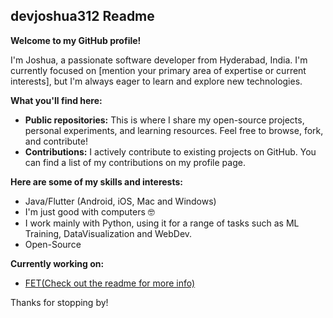 ## devjoshua312 Readme

**Welcome to my GitHub profile!** 

I'm Joshua, a passionate software developer from Hyderabad, India. I'm currently focused on [mention your primary area of expertise or current interests], but I'm always eager to learn and explore new technologies.

**What you'll find here:**

* **Public repositories:** This is where I share my open-source projects, personal experiments, and learning resources. Feel free to browse, fork, and contribute!
* **Contributions:** I actively contribute to existing projects on GitHub. You can find a list of my contributions on my profile page.

**Here are some of my skills and interests:**

* Java/Flutter (Android, iOS, Mac and Windows)
* I'm just good with computers 🤓
* I work mainly with Python, using it for a range of tasks such as ML Training, DataVisualization and WebDev.
* Open-Source 

**Currently working on:**

* [FET(Check out the readme for more info)](https://github.com/devjoshua312/Finance-Entry-Tool-flask)



Thanks for stopping by! 

